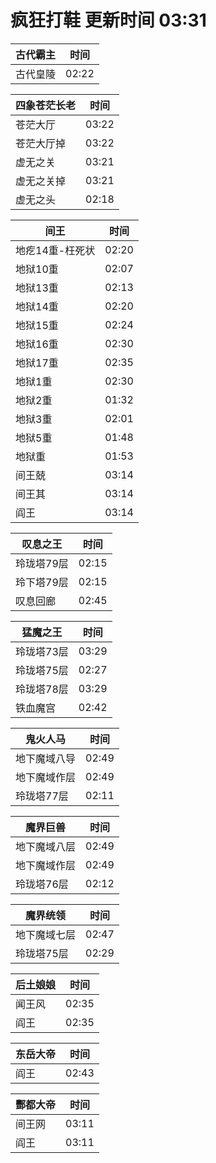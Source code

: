 # 疯狂打鞋 更新时间 03:31

| 古代霸主   | 时间    |
|--------|-------|
| 古代皇陵 | 02:22 |

| 四象苍茫长老   | 时间    |
|--------|-------|
| 苍茫大厅 | 03:22 |
| 苍茫大厅掉 | 03:22 |
| 虚无之关 | 03:21 |
| 虚无之关掉 | 03:21 |
| 虚无之头 | 02:18 |

| 间王   | 时间    |
|--------|-------|
| 地疙14重-枉死状 | 02:20 |
| 地狱10重 | 02:07 |
| 地狱13重 | 02:13 |
| 地狱14重 | 02:20 |
| 地狱15重 | 02:24 |
| 地狱16重 | 02:30 |
| 地狱17重 | 02:35 |
| 地狱1重 | 02:30 |
| 地狱2重 | 01:32 |
| 地狱3重 | 02:01 |
| 地狱5重 | 01:48 |
| 地狱重 | 01:53 |
| 间王兢 | 03:14 |
| 间王其 | 03:14 |
| 阎王 | 03:14 |

| 叹息之王   | 时间    |
|--------|-------|
| 玲珑塔79层 | 02:15 |
| 玲下塔79层 | 02:15 |
| 叹息回廊 | 02:45 |

| 猛魔之王   | 时间    |
|--------|-------|
| 玲珑塔73层 | 03:29 |
| 玲珑塔75层 | 02:27 |
| 玲珑塔78层 | 03:29 |
| 铁血魔宫 | 02:42 |

| 鬼火人马   | 时间    |
|--------|-------|
| 地下魔域八导 | 02:49 |
| 地下魔域作层 | 02:49 |
| 玲珑塔77层 | 02:11 |

| 魔界巨兽   | 时间    |
|--------|-------|
| 地下魔域八层 | 02:49 |
| 地下魔域作层 | 02:49 |
| 玲珑塔76层 | 02:12 |

| 魔界统领   | 时间    |
|--------|-------|
| 地下魔域七层 | 02:47 |
| 玲珑塔75层 | 02:29 |

| 后土娘娘   | 时间    |
|--------|-------|
| 闻王风 | 02:35 |
| 阎王 | 02:35 |

| 东岳大帝   | 时间    |
|--------|-------|
| 阎王 | 02:43 |

| 酆都大帝   | 时间    |
|--------|-------|
| 间王网 | 03:11 |
| 阎王 | 03:11 |